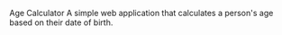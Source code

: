 Age Calculator
A simple web application that calculates a person's age based on their date of birth.


